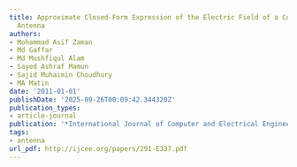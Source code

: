 ```yaml
---
title: Approximate Closed-Form Expression of the Electric Field of a Conical Horn
  Antenna
authors:
- Mohammad Asif Zaman
- Md Gaffar
- Md Mushfiqul Alam
- Sayed Ashraf Mamun
- Sajid Muhaimin Choudhury
- MA Matin
date: '2011-01-01'
publishDate: '2025-09-26T00:09:42.344320Z'
publication_types:
- article-journal
publication: '*International Journal of Computer and Electrical Engineering*'
tags:
- antenna
url_pdf: http://ijcee.org/papers/291-E337.pdf
---
```

